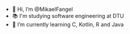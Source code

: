 - 👋 Hi, I’m @MikaelFangel
- 📚 I'm studying software engineering at DTU
- 🌱 I’m currently learning C, Kotlin, R and Java
